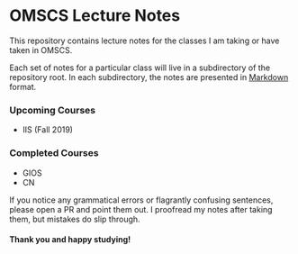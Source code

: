 # OMSCS Lecture Notes

This repository contains lecture notes for the classes I am taking or have taken in OMSCS.

Each set of notes for a particular class will live in a subdirectory of the repository root. In each subdirectory,
the notes are presented in [Markdown](https://en.wikipedia.org/wiki/Markdown) format.

### Upcoming Courses

- IIS (Fall 2019)

### Completed Courses

- GIOS
- CN

If you notice any grammatical errors or flagrantly confusing sentences, please open a PR and point them out. I proofread my notes after taking them, but mistakes do slip through.

#### Thank you and happy studying!
